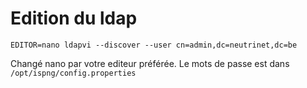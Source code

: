 # Edition du ldap

```
EDITOR=nano ldapvi --discover --user cn=admin,dc=neutrinet,dc=be
```

Changé nano par votre editeur préférée.
Le mots de passe est dans `/opt/ispng/config.properties`